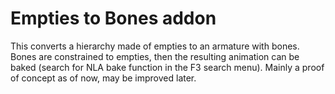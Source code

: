 # Empties to Bones addon
This converts a hierarchy made of empties to an armature with bones.
Bones are constrained to empties, then the resulting animation can be baked (search for NLA bake function in the F3 search menu).
Mainly a proof of concept as of now, may be improved later.
